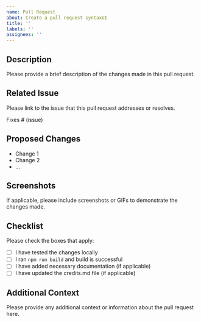 ```yaml
---
name: Pull Request
about: Create a pull request syntaxUI
title: ''
labels: ''
assignees: ''
---
```


## Description

Please provide a brief description of the changes made in this pull request.

## Related Issue

Please link to the issue that this pull request addresses or resolves.

Fixes # (issue)

## Proposed Changes

- Change 1
- Change 2
- ...

## Screenshots

If applicable, please include screenshots or GIFs to demonstrate the changes made.

## Checklist

Please check the boxes that apply:

- [ ] I have tested the changes locally
- [ ] I ran `npm run build` and build is successful
- [ ] I have added necessary documentation (if applicable)
- [ ] I have updated the credits.md file (if applicable)

## Additional Context

Please provide any additional context or information about the pull request here.
